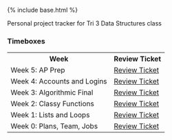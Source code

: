 {% include base.html %}

Personal project tracker for Tri 3 Data Structures class

### Timeboxes
<table>
  <tr>
  <th>Week</th>
  <th>Review Ticket</th>
  </tr>
  <tr>
  <td>Week 5: AP Prep</td>
  <td> <a href="https://github.com/xiaoa0/Data-Structures/issues/7">Review Ticket</a></td>
  </tr>
  <tr>
  <td>Week 4: Accounts and Logins</td>
  <td> <a href="https://github.com/xiaoa0/Data-Structures/issues/6">Review Ticket</a></td>
  </tr>
  <tr>
  <td>Week 3: Algorithmic Final</td>
  <td> <a href="https://github.com/xiaoa0/Data-Structures/issues/5">Review Ticket</a></td>
  </tr>
  <tr>
  <td>Week 2: Classy Functions</td>
  <td> <a href="https://github.com/xiaoa0/Data-Structures/issues/4">Review Ticket</a></td>
  </tr>
  <tr>
  <td>Week 1: Lists and Loops</td>
  <td> <a href="https://github.com/xiaoa0/Data-Structures/issues/2">Review Ticket</a></td>
  </tr>
  <tr>
  <td>Week 0: Plans, Team, Jobs</td>
  <td> <a href="https://github.com/xiaoa0/Data-Structures/issues/1">Review Ticket</a></td>
  </tr>
  </table>
